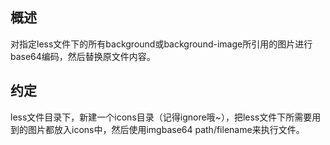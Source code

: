 
## 概述

对指定less文件下的所有background或background-image所引用的图片进行base64编码，然后替换原文件内容。

## 约定

less文件目录下，新建一个icons目录（记得ignore哦~），把less文件下所需要用到的图片都放入icons中，然后使用imgbase64 path/filename来执行文件。
